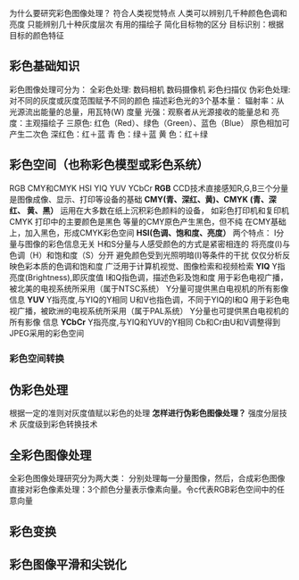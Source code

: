 为什么要研究彩色图像处理？
符合人类视觉特点
		人类可以辨别几千种颜色色调和亮度
		只能辨别几十种灰度层次
有用的描绘子
		简化目标物的区分
		目标识别：根据目标的颜色特征

## 彩色基础知识
彩色图像处理可分为：
	全彩色处理:
		数码相机
		数码摄像机
		彩色扫描仪
	伪彩色处理:
		对不同的灰度或灰度范围赋予不同的颜色
描述彩色光的3个基本量：
	辐射率：从光源流出能量的总量，用瓦特(W) 度量
	光强：观察者从光源接收的能量总和
	亮度：主观描绘子
三原色:
	红色（Red）、绿色（Green）、蓝色（Blue）
原色相加可产生二次色
	深红色：红＋蓝
	青	色：绿＋蓝
	黄	色：红＋绿

## 彩色空间（也称彩色模型或彩色系统）
RGB  CMY和CMYK  HSI  YIQ  YUV  YCbCr
**RGB**
CCD技术直接感知R,G,B三个分量
是图像成像、显示、打印等设备的基础
**CMY(青、深红、黄)、CMYK (青、深红、 黄、黑）**
运用在大多数在纸上沉积彩色颜料的设备， 如彩色打印机和复印机
CMYK
 打印中的主要颜色是黑色
 等量的CMY原色产生黑色，但不纯
 在CMY基础上，加入黑色，形成CMYK彩色空间
**HSI(色调、饱和度、亮度）**
两个特点：
	I分量与图像的彩色信息无关
	H和S分量与人感受颜色的方式是紧密相连的
将亮度(I)与色调（H）和饱和度（S）分开
避免颜色受到光照明暗(I)等条件的干扰
仅仅分析反映色彩本质的色调和饱和度
广泛用于计算机视觉、图像检索和视频检索
**YIQ**
Y指亮度(Brightness),即灰度值
I和Q指色调，描述色彩及饱和度
用于彩色电视广播，被北美的电视系统所采用（属于NTSC系统）
Y分量可提供黑白电视机的所有影像信息
**YUV**
Y指亮度,与YIQ的Y相同
U和V也指色调，不同于YIQ的I和Q
用于彩色电视广播，被欧洲的电视系统所采用（属于PAL系统）
Y分量也可提供黑白电视机的所有影像 信息
**YCbCr**
Y指亮度,与YIQ和YUV的Y相同
Cb和Cr由U和V调整得到
JPEG采用的彩色空间
### 彩色空间转换

## 伪彩色处理
根据一定的准则对灰度值赋以彩色的处理
**怎样进行伪彩色图像处理？**
强度分层技术
灰度级到彩色转换技术

## 全彩色图像处理
全彩色图像处理研究分为两大类：
	分别处理每一分量图像，然后，合成彩色图像
	直接对彩色像素处理：3个颜色分量表示像素向量。令c代表RGB彩色空间中的任意向量

## 彩色变换

## 彩色图像平滑和尖锐化